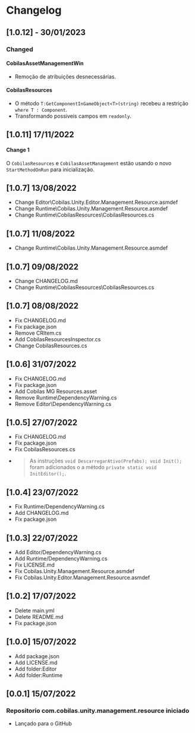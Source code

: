 # Changelog
## [1.0.12] - 30/01/2023
### Changed
#### CobilasAssetManagementWin
- Remoção de atribuições desnecessárias.
#### CobilasResources
- O método `T:GetComponentInGameObject<T>(string)` recebeu a restrição `where T : Component`.
- Transformando possiveis campos em `readonly`.
## [1.0.11] 17/11/2022
#### Change 1
O `CobilasResources` e `CobilasAssetManagement` estão usando o novo `StartMethodOnRun` para inicialização.
## [1.0.7] 13/08/2022
- Change Editor\Cobilas.Unity.Editor.Management.Resource.asmdef
- Change Runtime\Cobilas.Unity.Management.Resource.asmdef
- Change Runtime\CobilasResources\CobilasResources.cs
## [1.0.7] 11/08/2022
- Change Runtime\Cobilas.Unity.Management.Resource.asmdef
## [1.0.7] 09/08/2022
- Change CHANGELOG.md
- Change Runtime\CobilasResources\CobilasResources.cs
## [1.0.7] 08/08/2022
- Fix CHANGELOG.md
- Fix package.json
- Remove CRItem.cs
- Add CobilasResourcesInspector.cs
- Change CobilasResources.cs
## [1.0.6] 31/07/2022
- Fix CHANGELOG.md
- Fix package.json
- Add Cobilas MG Resources.asset
- Remove Runtime\DependencyWarning.cs
- Remove Editor\DependencyWarning.cs
## [1.0.5] 27/07/2022
- Fix CHANGELOG.md
- Fix package.json
- Fix CobilasResources.cs
- > As instruções `void DescarregarAtivo(Prefabs); void Init();` foram adicionados o a método `private static void InitEditor();`.
## [1.0.4] 23/07/2022
- Fix Runtime/DependencyWarning.cs
- Add CHANGELOG.md
- Fix package.json
## [1.0.3] 22/07/2022
- Add Editor/DependencyWarning.cs
- Add Runtime/DependencyWarning.cs
- Fix LICENSE.md
- Fix Cobilas.Unity.Management.Resource.asmdef
- Fix Cobilas.Unity.Editor.Management.Resource.asmdef
## [1.0.2] 17/07/2022
- Delete main.yml
- Delete README.md
- Fix package.json
## [1.0.0] 15/07/2022
- Add package.json
- Add LICENSE.md
- Add folder:Editor
- Add folder:Runtime
## [0.0.1] 15/07/2022
### Repositorio com.cobilas.unity.management.resource iniciado
- Lançado para o GitHub
